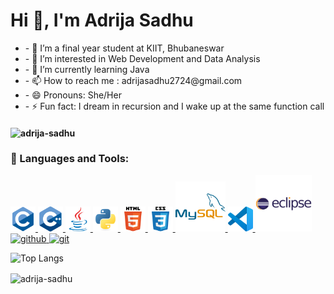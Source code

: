 <h1 align="left">Hi 👋, I'm Adrija Sadhu</h1>
<ul>
<li>- 👋 I’m a final year student at KIIT, Bhubaneswar</li>
<li>- 👀 I’m interested in Web Development and Data Analysis</li>
<li>- 🌱 I’m currently learning Java</li>
<li>- 📫 How to reach me : adrijasadhu2724@gmail.com</li>
<li>- 😄 Pronouns: She/Her</li>
<li>- ⚡ Fun fact: I dream in recursion and I wake up at the same function call</li>
</ul>
<!---
Adrija-Sadhu/Adrija-Sadhu is a ✨ special ✨ repository because its `README.md` (this file) appears on your GitHub profile.
You can click the Preview link to take a look at your changes.
--->
<h4>
  <p align="left"> <img src="https://komarev.com/ghpvc/?username=adrija-sadhu&label=Profile%20views&color=0e75b6&style=flat" alt="adrija-sadhu" /> </p>
</h4>

<h3>🧰 Languages and Tools:</h3> <p align="left"> <a href="https://www.cprogramming.com/" target="_blank" rel="noreferrer"> <img src="https://raw.githubusercontent.com/devicons/devicon/master/icons/c/c-original.svg" alt="c" width="40" height="40"/> </a> <a href="https://www.w3schools.com/cpp/" target="_blank" rel="noreferrer"> <img src="https://raw.githubusercontent.com/devicons/devicon/master/icons/cplusplus/cplusplus-original.svg" alt="cplusplus" width="40" height="40"/> </a> 
<a href="https://www.java.com" target="_blank" rel="noreferrer"> <img src="https://raw.githubusercontent.com/devicons/devicon/master/icons/java/java-original.svg" alt="java" width="40" height="40"/> </a> <a href="https://www.python.org" target="_blank" rel="noreferrer"> <img src="https://raw.githubusercontent.com/devicons/devicon/master/icons/python/python-original.svg" alt="python" width="40" height="40"/> </a> 
<a href="https://www.w3.org/html/" target="_blank" rel="noreferrer"> <img src="https://raw.githubusercontent.com/devicons/devicon/master/icons/html5/html5-original-wordmark.svg" alt="html5" width="40" height="40"/> </a> 
<a href="https://www.w3schools.com/css/" target="_blank" rel="noreferrer"> <img src="https://raw.githubusercontent.com/devicons/devicon/master/icons/css3/css3-original-wordmark.svg" alt="css3" width="40" height="40"/> </a> 
<a href="https://www.mysql.com/" target="_blank" rel="noreferrer"> <img src="https://raw.githubusercontent.com/devicons/devicon/master/icons/mysql/mysql-original-wordmark.svg" alt="mysql" width="80" height="80"/> </a>
<a href="https://raw.githubusercontent.com/devicons/devicon/master/icons/vscode/vscode-original.svg" target="_blank" rel="noreferrer"> <img src="https://raw.githubusercontent.com/devicons/devicon/master/icons/vscode/vscode-original.svg" alt="vscode" width="40" height="40"/> </a>
<a href="https://github.com/devicons/devicon/blob/master/icons/eclipse/eclipse-original-wordmark.svg" target="_blank" rel="noreferrer"> <img src="https://github.com/devicons/devicon/blob/master/icons/eclipse/eclipse-original-wordmark.svg" alt="eclipse" width="90" height="90"/> </a> 
<a href="https://camo.githubusercontent.com/bbdf157935473e93e7e414355593fc424ec1b8c07a2dbd00277c3c3ab6a3a507/68747470733a2f2f63646e2d69636f6e732d706e672e666c617469636f6e2e636f6d2f3531322f353936382f353936383836362e706e67" target="_blank" rel="noreferrer"> <img src="https://camo.githubusercontent.com/bbdf157935473e93e7e414355593fc424ec1b8c07a2dbd00277c3c3ab6a3a507/68747470733a2f2f63646e2d69636f6e732d706e672e666c617469636f6e2e636f6d2f3531322f353936382f353936383836362e706e67" alt="github" width="40" height="40"/> </a>
<a href="https://git-scm.com/" target="_blank" rel="noreferrer"> <img src="https://www.vectorlogo.zone/logos/git-scm/git-scm-icon.svg" alt="git" width="40" height="40"/> </a> 
  
![Top Langs](https://github-readme-stats.vercel.app/api/top-langs/?username=Adrija-Sadhu&langs_count=8)
<p><img align="center" src="https://github-readme-streak-stats.herokuapp.com/?user=adrija-sadhu&" alt="adrija-sadhu" height=120 wight=120/></p>

</p>
 


